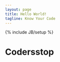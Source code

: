 ```yaml
---
layout: page
title: Hello World!
tagline: Know Your Code
---
```

{% include JB/setup %}
# Codersstop

